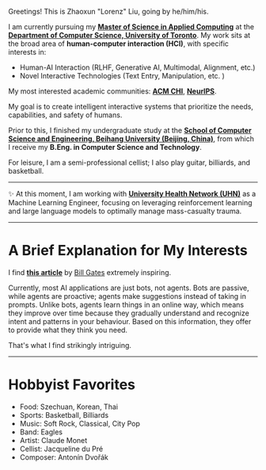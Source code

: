 Greetings! This is Zhaoxun "Lorenz" Liu, going by he/him/his. 

I am currently pursuing my **[Master of Science in Applied Computing](https://mscac.utoronto.ca/)** at the **[Department of Computer Science, University of Toronto](https://web.cs.toronto.edu/)**. 
My work sits at the broad area of **human-computer interaction (HCI)**, with specific interests in: 

 - Human-AI Interaction (RLHF, Generative AI, Multimodal, Alignment, etc.)
 - Novel Interactive Technologies (Text Entry, Manipulation, etc. )

My most interested academic communities: **[ACM CHI](https://dl.acm.org/conference/chi)**, **[NeurIPS](https://nips.cc/)**.

My goal is to create intelligent interactive systems that prioritize the needs, capabilities, and safety of humans.

Prior to this, I finished my undergraduate study at the **[School of Computer Science and Engineering, Beihang University (Beijing, China)](https://scse.buaa.edu.cn/)**, from which I receive my **B.Eng. in Computer Science and Technology**.

For leisure, I am a semi-professional cellist; I also play guitar, billiards, and basketball.

------

✨ At this moment, I am working with [**University Health Network (UHN)**](https://temertysimcentre.com/surgical-artificial-intelligence-research-academy-sara/) as a Machine Learning Engineer, focusing on leveraging reinforcement learning and large language models to optimally manage mass-casualty trauma. 

------

# A Brief Explanation for My Interests 

I find [**this article**](https://www.gatesnotes.com/AI-agents) by [Bill Gates](https://www.gatesnotes.com/) extremely inspiring. 

Currently, most AI applications are just bots, not agents. Bots are passive, while agents are proactive; agents make suggestions instead of taking in prompts. Unlike bots, agents learn things in an online way, which means they improve over time because they gradually understand and recognize intent and patterns in your behaviour. Based on this information, they offer to provide what they think you need.

That's what I find strikingly intriguing.

------

# Hobbyist Favorites

* Food: Szechuan, Korean, Thai
* Sports: Basketball, Billiards
* Music: Soft Rock, Classical, City Pop
* Band: Eagles
* Artist: Claude Monet
* Cellist: Jacqueline du Pré
* Composer: Antonín Dvořák
